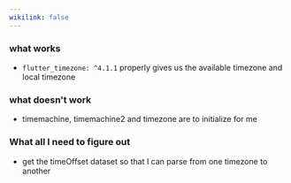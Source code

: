 ```yaml
---
wikilink: false
---
```


### what works

- `flutter_timezone: ^4.1.1` properly gives us the available timezone and local timezone

### what doesn't work

- timemachine, timemachine2 and timezone are to initialize for me

### What all I need to figure out

- get the timeOffset dataset so that I can parse from one timezone to another
